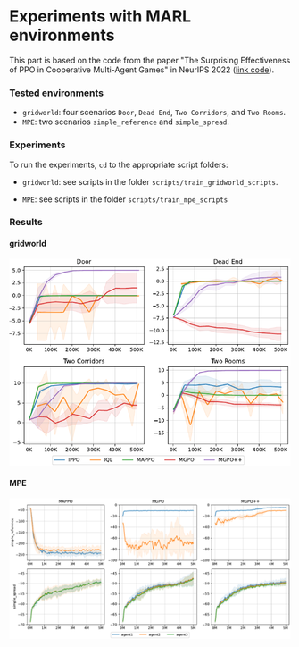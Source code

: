 # Experiments with MARL environments

This part is based on the code from the paper "The Surprising Effectiveness of PPO in Cooperative Multi-Agent Games" in NeurIPS 2022 ([link code](https://github.com/marlbenchmark/on-policy)).

### Tested environments
- `gridworld`: four scenarios `Door`, `Dead End`, `Two Corridors`, and `Two Rooms`.
- `MPE`: two scenarios `simple_reference` and `simple_spread`.

### Experiments
To run the experiments, `cd` to the appropriate script folders:

- `gridworld`: see scripts in the folder `scripts/train_gridworld_scripts`. 

- `MPE`: see scripts in the folder `scripts/train_mpe_scripts`

### Results
#### gridworld
![avatar](/onpolicy/assets/gridworld.png)
#### MPE
![avatar](/onpolicy/assets/mpe.png)